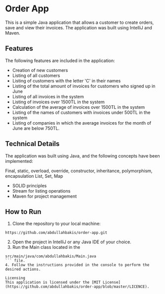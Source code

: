 # Order App
This is a simple Java application that allows a customer to create orders, save and view their invoices. The application was built using IntelliJ and Maven.

## Features
The following features are included in the application:

* Creation of new customers
* Listing of all customers
* Listing of customers with the letter 'C' in their names
* Listing of the total amount of invoices for customers who signed up in June
* Listing of all invoices in the system
* Listing of invoices over 1500TL in the system
* Calculation of the average of invoices over 1500TL in the system
* Listing of the names of customers with invoices under 500TL in the system
* Listing of companies in which the average invoices for the month of June are below 750TL.
## Technical Details
The application was built using Java, and the following concepts have been implemented:

Final, static, overload, override, constructor, inheritance, polymorphism, encapsulation
List, Set, Map
* SOLID principles
* Stream for listing operations
* Maven for project management
## How to Run
1. Clone the repository to your local machine: 
```
https://github.com/abdullahbakis/order-app.git
```
2. Open the project in IntelliJ or any Java IDE of your choice.
3. Run the Main class located in the 
```
src/main/java/com/abdullahbakis/Main.java
``` file.
4. Follow the instructions provided in the console to perform the desired actions.

Licensing
This application is licensed under the [MIT License](https://github.com/abdullahbakis/order-app/blob/master/LICENCE).

